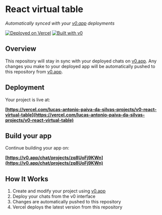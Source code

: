 # React virtual table

*Automatically synced with your [v0.app](https://v0.app) deployments*

[![Deployed on Vercel](https://img.shields.io/badge/Deployed%20on-Vercel-black?style=for-the-badge&logo=vercel)](https://vercel.com/lucas-antonio-paiva-da-silvas-projects/v0-react-virtual-table)
[![Built with v0](https://img.shields.io/badge/Built%20with-v0.app-black?style=for-the-badge)](https://v0.app/chat/projects/zq8UoFj9KWn)

## Overview

This repository will stay in sync with your deployed chats on [v0.app](https://v0.app).
Any changes you make to your deployed app will be automatically pushed to this repository from [v0.app](https://v0.app).

## Deployment

Your project is live at:

**[https://vercel.com/lucas-antonio-paiva-da-silvas-projects/v0-react-virtual-table](https://vercel.com/lucas-antonio-paiva-da-silvas-projects/v0-react-virtual-table)**

## Build your app

Continue building your app on:

**[https://v0.app/chat/projects/zq8UoFj9KWn](https://v0.app/chat/projects/zq8UoFj9KWn)**

## How It Works

1. Create and modify your project using [v0.app](https://v0.app)
2. Deploy your chats from the v0 interface
3. Changes are automatically pushed to this repository
4. Vercel deploys the latest version from this repository